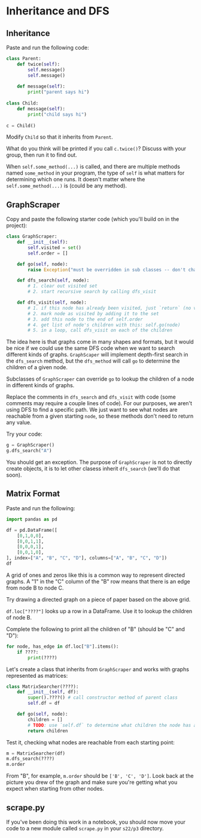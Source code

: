 # Inheritance and DFS

## Inheritance

Paste and run the following code:

```python
class Parent:
    def twice(self):
        self.message()
        self.message()
        
    def message(self):
        print("parent says hi")
        
class Child:
    def message(self):
        print("child says hi")
        
c = Child()
```

Modify `Child` so that it inherits from `Parent`.

What do you think will be printed if you call `c.twice()`?  Discuss
with your group, then run it to find out.

When `self.some_method(...)` is called, and there are multiple methods
named `some_method` in your program, the type of `self` is what
matters for determining which one runs.  It doesn't matter where the
`self.some_method(...)` is (could be any method).

## GraphScraper

Copy and paste the following starter code (which you'll build on in the project):

```python
class GraphScraper:
    def __init__(self):
        self.visited = set()
        self.order = []

    def go(self, node):
        raise Exception("must be overridden in sub classes -- don't change me here!")

    def dfs_search(self, node):
        # 1. clear out visited set
        # 2. start recursive search by calling dfs_visit

    def dfs_visit(self, node):
        # 1. if this node has already been visited, just `return` (no value necessary)
        # 2. mark node as visited by adding it to the set
        # 3. add this node to the end of self.order
        # 4. get list of node's children with this: self.go(node)
        # 5. in a loop, call dfs_visit on each of the children
```

The idea here is that graphs come in many shapes and formats, but it
would be nice if we could use the same DFS code when we want to search
different kinds of graphs.  `GraphScaper` will implement depth-first
search in the `dfs_search` method, but the `dfs_method` will call `go`
to determine the children of a given node.

Subclasses of `GraphScraper` can override `go` to lookup the children
of a node in different kinds of graphs.

Replace the comments in `dfs_search` and `dfs_visit` with code (some
comments may require a couple lines of code).  For our purposes, we
aren't using DFS to find a specific path.  We just want to see what
nodes are reachable from a given starting `node`, so these methods
don't need to return any value.

Try your code:

```python
g = GraphScraper()
g.dfs_search("A")
```

You should get an exception.  The purpose of `GraphScraper` is not to
directly create objects, it is to let other clasess inherit
`dfs_search` (we'll do that soon).

## Matrix Format

Paste and run the following:

```python
import pandas as pd

df = pd.DataFrame([
    [0,1,0,0],
    [0,0,1,1],
    [0,0,0,1],
    [0,0,1,0],
], index=["A", "B", "C", "D"], columns=["A", "B", "C", "D"])
df
```

A grid of ones and zeros like this is a common way to represent
directed graphs.  A "1" in the "C" column of the "B" row means that
there is an edge from node B to node C.

Try drawing a directed graph on a piece of paper based on the above
grid.

`df.loc["????"]` looks up a row in a DataFrame.  Use it to lookup the
children of node B.

Complete the following to print all the children of "B" (should be "C" and "D"):

```python
for node, has_edge in df.loc["B"].items():
    if ????:
        print(????)
```

Let's create a class that inherits from `GraphScraper` and works with
graphs represented as matrices:

```python
class MatrixSearcher(????):
    def __init__(self, df):
        super().????() # call constructor method of parent class
        self.df = df

    def go(self, node):
        children = []
        # TODO: use `self.df` to determine what children the node has and append them
        return children
```

Test it, checking what nodes are reachable from each starting point:

```python
m = MatrixSearcher(df)
m.dfs_search(????)
m.order
```

From "B", for example, `m.order` should be `['B', 'C', 'D']`.  Look
back at the picture you drew of the graph and make sure you're getting
what you expect when starting from other nodes.

## scrape.py

If you've been doing this work in a notebook, you should now move your
code to a new module called `scrape.py` in your `s22/p3` directory.
